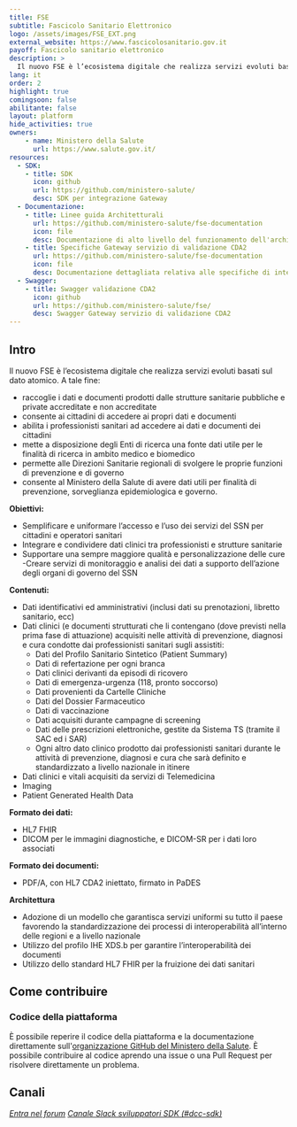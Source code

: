 ```yaml
---
title: FSE
subtitle: Fascicolo Sanitario Elettronico
logo: /assets/images/FSE_EXT.png
external_website: https://www.fascicolosanitario.gov.it
payoff: Fascicolo sanitario elettronico
description: >
  Il nuovo FSE è l’ecosistema digitale che realizza servizi evoluti basati sul dato atomico per cittadini e operatori sanitari.
lang: it
order: 2
highlight: true
comingsoon: false
abilitante: false
layout: platform
hide_activities: true
owners:
    - name: Ministero della Salute
      url: https://www.salute.gov.it/
resources:
  - SDK:
    - title: SDK
      icon: github
      url: https://github.com/ministero-salute/
      desc: SDK per integrazione Gateway
  - Documentazione:
    - title: Linee guida Architetturali
      url: https://github.com/ministero-salute/fse-documentation
      icon: file
      desc: Documentazione di alto livello del funzionamento dell'architettura.
    - title: Specifiche Gateway servizio di validazione CDA2
      url: https://github.com/ministero-salute/fse-documentation
      icon: file
      desc: Documentazione dettagliata relativa alle specifiche di integrazione del servizio di validazione CDA2.
  - Swagger:
    - title: Swagger validazione CDA2
      icon: github
      url: https://github.com/ministero-salute/fse/
      desc: Swagger Gateway servizio di validazione CDA2
---
```


## Intro 

Il nuovo FSE è l’ecosistema digitale che realizza servizi evoluti basati sul dato atomico. 
A tale fine:
- raccoglie i dati e documenti prodotti dalle strutture sanitarie pubbliche e private accreditate e non accreditate 
- consente ai cittadini di accedere ai propri dati e documenti 
- abilita i professionisti sanitari ad accedere ai dati e documenti dei cittadini
- mette a disposizione degli Enti di ricerca una fonte dati utile per le finalità di ricerca in ambito medico e biomedico
- permette alle Direzioni Sanitarie regionali di svolgere le proprie funzioni di prevenzione e di governo
- consente al Ministero della Salute di avere dati utili per finalità di prevenzione, sorveglianza epidemiologica e governo.

**Obiettivi:**
- Semplificare e uniformare l’accesso e l’uso dei servizi del SSN per cittadini e operatori sanitari
- Integrare e condividere dati clinici tra professionisti e strutture sanitarie 
- Supportare una sempre maggiore qualità e personalizzazione delle cure 
-Creare servizi di monitoraggio e analisi dei dati a supporto dell’azione degli organi di governo del SSN

**Contenuti:**
- Dati identificativi ed amministrativi (inclusi dati su prenotazioni, libretto sanitario, ecc)
- Dati clinici (e documenti strutturati che li contengano (dove previsti nella prima fase di attuazione) acquisiti nelle attività di prevenzione, diagnosi e cura condotte dai professionisti sanitari sugli assistiti:
	- Dati del Profilo Sanitario Sintetico (Patient Summary)
	- Dati di refertazione per ogni branca
	- Dati clinici derivanti da episodi di ricovero
	- Dati di emergenza-urgenza (118, pronto soccorso)
	- Dati provenienti da Cartelle Cliniche
	- Dati del Dossier Farmaceutico
	- Dati di vaccinazione
	- Dati acquisiti durante campagne di screening
	- Dati delle prescrizioni elettroniche, gestite da Sistema TS (tramite il SAC ed i SAR)
	- Ogni altro dato clinico prodotto dai professionisti sanitari durante le attività di prevenzione, diagnosi e cura che sarà definito e standardizzato a livello nazionale in itinere
- Dati clinici e vitali acquisiti da servizi di Telemedicina
- Imaging
- Patient Generated Health Data

**Formato dei dati:**
- HL7 FHIR
- DICOM per le immagini diagnostiche, e DICOM-SR per i dati loro associati

**Formato dei documenti:**
- PDF/A, con HL7 CDA2 iniettato, firmato in PaDES

**Architettura**
- Adozione di un modello che garantisca servizi uniformi su tutto il paese favorendo la standardizzazione dei processi di interoperabilità all’interno delle regioni e a livello nazionale
- Utilizzo del profilo IHE XDS.b per garantire l’interoperabilità dei documenti
- Utilizzo dello standard HL7 FHIR per la fruizione dei dati sanitari

## Come contribuire

### Codice della piattaforma

È possibile reperire il codice della piattaforma e la documentazione direttamente sull'[organizzazione GitHub del Ministero della Salute](https://github.com/ministero-salute). È possibile contribuire al codice aprendo una issue o una Pull Request per risolvere direttamente un problema.

## Canali

<a class="btn btn-primary" href="https://forum.italia.it" target="_blank"><i class="it-horn" /> Entra nel forum</a>
<a class="btn btn-primary" href="https://developersitalia.slack.com/archives/C030BJEGEN8" target="_blank"><i class="it-comment" /> Canale Slack sviluppatori SDK (#dcc-sdk)</a>

